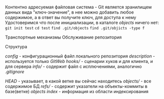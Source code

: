 Контентно адресуемая файловая система - Git является зранилищем данных вида "ключ-значение", в нее можно добавить любое содержимое, а в ответ вы получите ключ, для доступа к нему
Удостоверимся что после инициализации, в каталоге _objects_ ничего нет:
`git init test`
`cd test`
`find .git/objects`
`find .git/objicts -type f`

Транспортные механизмы
Обслуживание репозитория

Структура

_config_ - конфигурационный файл локального репозитория
_description_ - используется только _GitWeb_
_hooks/_ - сценарии хуков и для клиента, и для сервера
_info/_ - содержит файл с исплючениями, аналогично _.gitignore_

_HEAD_ - указывает, в какой ветке вы сейчас находитесь
_objects/_ - все содержимое БД
_refs/_ - содержит указатели на объекты-коммиты в базе(ветке) _objеcts_
_index_ - информация из области индексирования
